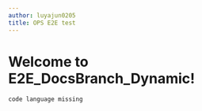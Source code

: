 ```yaml
---
author: luyajun0205
title: OPS E2E test
---
```


# Welcome to E2E_DocsBranch_Dynamic!

```
code language missing
```
